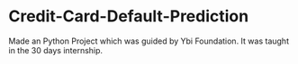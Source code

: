 # Credit-Card-Default-Prediction
Made an Python Project which was guided by Ybi Foundation. It was taught in the 30 days internship.
